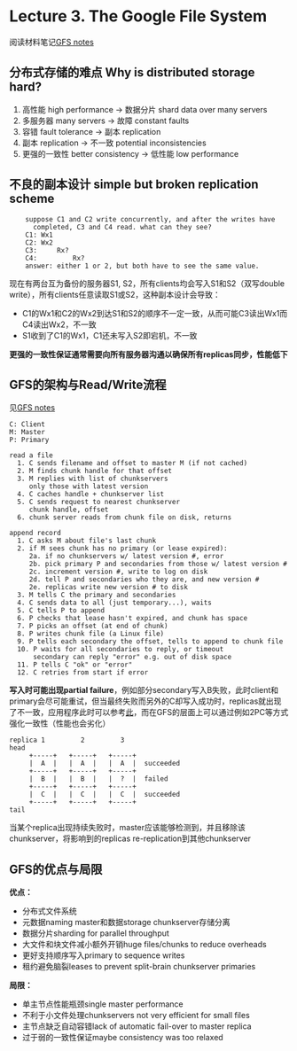 # Lecture 3. The Google File System

阅读材料笔记[GFS notes](GFS.md)

## 分布式存储的难点 Why is distributed storage hard?

1. 高性能 high performance -> 数据分片 shard data over many servers
1. 多服务器 many servers -> 故障 constant faults
1. 容错 fault tolerance -> 副本 replication
1. 副本 replication -> 不一致 potential inconsistencies
1. 更强的一致性 better consistency -> 低性能 low performance

## 不良的副本设计 simple but broken replication scheme

```text
    suppose C1 and C2 write concurrently, and after the writes have
      completed, C3 and C4 read. what can they see?
    C1: Wx1
    C2: Wx2
    C3:     Rx?
    C4:         Rx?
    answer: either 1 or 2, but both have to see the same value.
```

现在有两台互为备份的服务器S1, S2，所有clients均会写入S1和S2（双写double write），所有clients任意读取S1或S2，这种副本设计会导致：

- C1的Wx1和C2的Wx2到达S1和S2的顺序不一定一致，从而可能C3读出Wx1而C4读出Wx2，不一致
- S1收到了C1的Wx1，C1还未写入S2即宕机，不一致

**更强的一致性保证通常需要向所有服务器沟通以确保所有replicas同步，性能低下**

## GFS的架构与Read/Write流程

见[GFS notes](GFS.md)

```text
C: Client
M: Master
P: Primary

read a file
  1. C sends filename and offset to master M (if not cached)
  2. M finds chunk handle for that offset
  3. M replies with list of chunkservers
     only those with latest version
  4. C caches handle + chunkserver list
  5. C sends request to nearest chunkserver
     chunk handle, offset
  6. chunk server reads from chunk file on disk, returns

append record
  1. C asks M about file's last chunk
  2. if M sees chunk has no primary (or lease expired):
     2a. if no chunkservers w/ latest version #, error
     2b. pick primary P and secondaries from those w/ latest version #
     2c. increment version #, write to log on disk
     2d. tell P and secondaries who they are, and new version #
     2e. replicas write new version # to disk
  3. M tells C the primary and secondaries
  4. C sends data to all (just temporary...), waits
  5. C tells P to append
  6. P checks that lease hasn't expired, and chunk has space
  7. P picks an offset (at end of chunk)
  8. P writes chunk file (a Linux file)
  9. P tells each secondary the offset, tells to append to chunk file
  10. P waits for all secondaries to reply, or timeout
      secondary can reply "error" e.g. out of disk space
  11. P tells C "ok" or "error"
  12. C retries from start if error
```

**写入时可能出现partial failure**，例如部分secondary写入B失败，此时client和primary会尽可能重试，但当最终失败而另外的C却写入成功时，replicas就出现了不一致，应用程序此时可以参考[此](GFS.md#2.-对应用程序的含义-Implications-for-Applications)，而在GFS的层面上可以通过例如2PC等方式强化一致性（性能也会劣化）

```text
replica 1         2         3
head
     +-----+   +-----+   +-----+
     |  A  |   |  A  |   |  A  |  succeeded
     +-----+   +-----+   +-----+
     |  B  |   |  B  |   |  ?  |  failed
     +-----+   +-----+   +-----+
     |  C  |   |  C  |   |  C  |  succeeded
     +-----+   +-----+   +-----+
tail
```

当某个replica出现持续失败时，master应该能够检测到，并且移除该chunkserver，将影响到的replicas re-replication到其他chunkserver

## GFS的优点与局限

**优点：**

- 分布式文件系统
- 元数据naming master和数据storage chunkserver存储分离
- 数据分片sharding for parallel throughput
- 大文件和块文件减小额外开销huge files/chunks to reduce overheads
- 更好支持顺序写入primary to sequence writes
- 租约避免脑裂leases to prevent split-brain chunkserver primaries

**局限：**

- 单主节点性能瓶颈single master performance
- 不利于小文件处理chunkservers not very efficient for small files
- 主节点缺乏自动容错lack of automatic fail-over to master replica
- 过于弱的一致性保证maybe consistency was too relaxed
